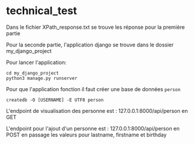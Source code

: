 # technical_test

Dans le fichier XPath_response.txt se trouve les réponse pour la première partie

Pour la seconde partie, l'application django se trouve dans le dossier my_django_project

Pour lancer l'application:

```
cd my_django_project
python3 manage.py runserver
```

Pour que l'application fonction il faut créer une base de données `person`

```
createdb -O [USERNAME] -E UTF8 person
```


L'endpoint de visualisation des personne est : 127.0.0.1:8000/api/person en GET

L'endpoint pour l'ajout d'un personne est : 127.0.0.1:8000/api/person en POST en passage les valeurs pour lastname, firstname et birthday
